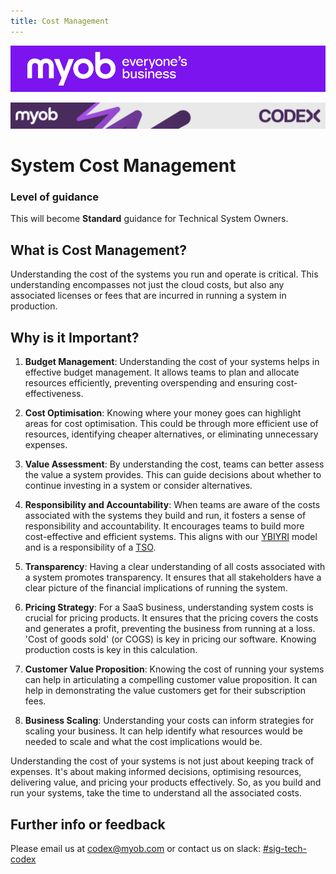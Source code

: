 ```yaml
---
title: Cost Management
---
```


![MYOB Banner](../../assets/images/myob-banner.png)

<!-- confluence-page-id: 9555935578 -->
![](../assets/BANNER.png)

# System Cost Management

### Level of guidance

This will become **Standard** guidance for Technical System Owners.

## What is Cost Management?

Understanding the cost of the systems you run and operate is critical. This understanding encompasses not just the cloud costs, but also any associated licenses or fees that are incurred in running a system in production.

## Why is it Important?

1. **Budget Management**: Understanding the cost of your systems helps in effective budget management. It allows teams to plan and allocate resources efficiently, preventing overspending and ensuring cost-effectiveness.

2. **Cost Optimisation**: Knowing where your money goes can highlight areas for cost optimisation. This could be through more efficient use of resources, identifying cheaper alternatives, or eliminating unnecessary expenses.

3. **Value Assessment**: By understanding the cost, teams can better assess the value a system provides. This can guide decisions about whether to continue investing in a system or consider alternatives.

4. **Responsibility and Accountability**: When teams are aware of the costs associated with the systems they build and run, it fosters a sense of responsibility and accountability. It encourages teams to build more cost-effective and efficient systems. This aligns with our [YBIYRI](YBIYRI.md) model and is a responsibility of a [TSO](../process-and-governance/technical-system-ownership.md).

5. **Transparency**: Having a clear understanding of all costs associated with a system promotes transparency. It ensures that all stakeholders have a clear picture of the financial implications of running the system.

6. **Pricing Strategy**: For a SaaS business, understanding system costs is crucial for pricing products. It ensures that the pricing covers the costs and generates a profit, preventing the business from running at a loss. 'Cost of goods sold' (or COGS) is key in pricing our software. Knowing production costs is key in this calculation.

7. **Customer Value Proposition**: Knowing the cost of running your systems can help in articulating a compelling customer value proposition. It can help in demonstrating the value customers get for their subscription fees.

8. **Business Scaling**: Understanding your costs can inform strategies for scaling your business. It can help identify what resources would be needed to scale and what the cost implications would be.

Understanding the cost of your systems is not just about keeping track of expenses. It's about making informed decisions, optimising resources, delivering value, and pricing your products effectively. So, as you build and run your systems, take the time to understand all the associated costs.

## Further info or feedback

Please email us at <codex@myob.com> or contact us on slack: [#sig-tech-codex](https://myob.slack.com/archives/C02N8ADPGUX)
